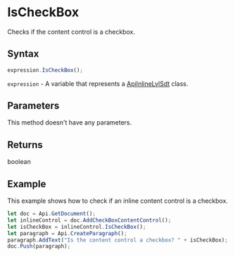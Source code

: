 # IsCheckBox

Checks if the content control is a checkbox.

## Syntax

```javascript
expression.IsCheckBox();
```

`expression` - A variable that represents a [ApiInlineLvlSdt](../ApiInlineLvlSdt.md) class.

## Parameters

This method doesn't have any parameters.

## Returns

boolean

## Example

This example shows how to check if an inline content control is a checkbox.

```javascript editor-docx
let doc = Api.GetDocument();
let inlineControl = doc.AddCheckBoxContentControl();
let isCheckBox = inlineControl.IsCheckBox();
let paragraph = Api.CreateParagraph();
paragraph.AddText("Is the content control a checkbox? " + isCheckBox);
doc.Push(paragraph);
```